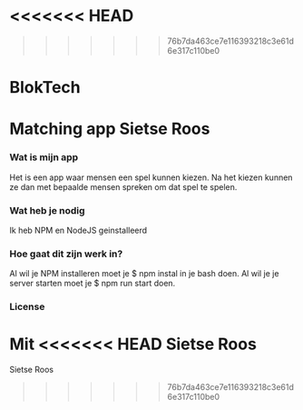 <<<<<<< HEAD
=======

>>>>>>> 76b7da463ce7e116393218c3e61d6e317c110be0
# BlokTech

# Matching app Sietse Roos

### Wat is mijn app
Het is een app waar mensen een spel kunnen kiezen. Na het kiezen kunnen ze dan met bepaalde mensen spreken om dat spel te spelen.

### Wat heb je nodig
Ik heb NPM en NodeJS geinstalleerd

### Hoe gaat dit zijn werk in?
Al wil je NPM installeren moet je $ npm instal in je bash doen.
Al wil je je server starten moet je $ npm run start doen.

### License
Mit
<<<<<<< HEAD
Sietse Roos
=======
Sietse Roos
>>>>>>> 76b7da463ce7e116393218c3e61d6e317c110be0
